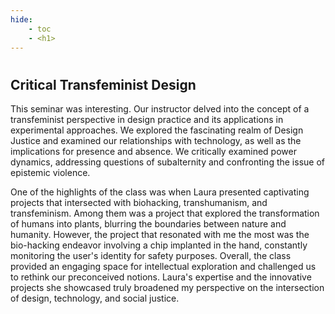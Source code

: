 ```yaml
---
hide:
    - toc
    - <h1>
---
```

#
## Critical Transfeminist Design

This seminar was interesting. Our instructor delved into the concept of a transfeminist perspective in design practice and its applications in experimental approaches. We explored the fascinating realm of Design Justice and examined our relationships with technology, as well as the implications for presence and absence. We critically examined power dynamics, addressing questions of subalternity and confronting the issue of epistemic violence.


One of the highlights of the class was when Laura presented captivating projects that intersected with biohacking, transhumanism, and transfeminism. Among them was a project that explored the transformation of humans into plants, blurring the boundaries between nature and humanity. However, the project that resonated with me the most was the bio-hacking endeavor involving a chip implanted in the hand, constantly monitoring the user's identity for safety purposes. Overall, the class provided an engaging space for intellectual exploration and challenged us to rethink our preconceived notions. Laura's expertise and the innovative projects she showcased truly broadened my perspective on the intersection of design, technology, and social justice.
